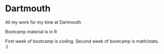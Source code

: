 # Dartmouth
All my work for my time at Dartmouth 

Bootcamp material is in R

First week of bootcamp is coding.
Second week of bootcamp is math/stats.
:)
